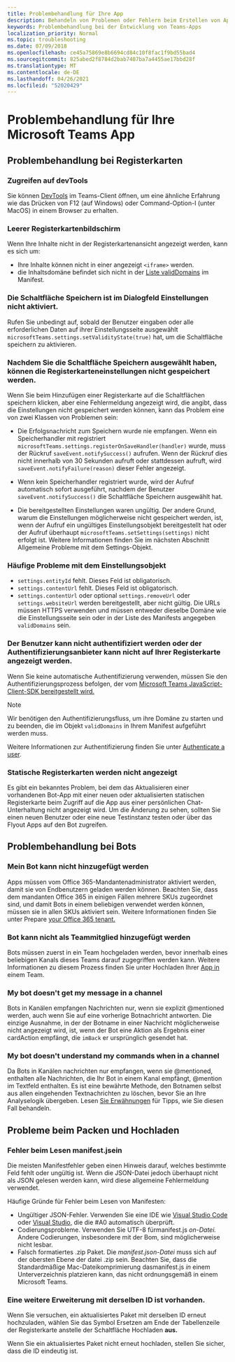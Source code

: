 ```yaml
---
title: Problembehandlung für Ihre App
description: Behandeln von Problemen oder Fehlern beim Erstellen von Apps für Microsoft Teams
keywords: Problembehandlung bei der Entwicklung von Teams-Apps
localization_priority: Normal
ms.topic: troubleshooting
ms.date: 07/09/2018
ms.openlocfilehash: ce45a75869e8b6694cd84c10f8fac1f9bd55bad4
ms.sourcegitcommit: 825abed2f8784d2bab7407ba7a4455ae17bbd28f
ms.translationtype: MT
ms.contentlocale: de-DE
ms.lasthandoff: 04/26/2021
ms.locfileid: "52020429"
---
```

# <a name="troubleshoot-your-microsoft-teams-app"></a>Problembehandlung für Ihre Microsoft Teams App

## <a name="troubleshooting-tabs"></a>Problembehandlung bei Registerkarten

### <a name="accessing-the-devtools"></a>Zugreifen auf devTools

Sie können [DevTools](~/tabs/how-to/developer-tools.md) im Teams-Client öffnen, um eine ähnliche Erfahrung wie das Drücken von F12 (auf Windows) oder Command-Option-I (unter MacOS) in einem Browser zu erhalten.

### <a name="blank-tab-screen"></a>Leerer Registerkartenbildschirm

Wenn Ihre Inhalte nicht in der Registerkartenansicht angezeigt werden, kann es sich um:

* Ihre Inhalte können nicht in einer angezeigt `<iframe>` werden.
* die Inhaltsdomäne befindet sich nicht in der [Liste validDomains](~/resources/schema/manifest-schema.md#validdomains) im Manifest.

### <a name="the-save-button-isnt-enabled-on-the-settings-dialog"></a>Die Schaltfläche Speichern ist im Dialogfeld Einstellungen nicht aktiviert.

Rufen Sie unbedingt auf, sobald der Benutzer eingaben oder alle erforderlichen Daten auf ihrer Einstellungsseite ausgewählt `microsoftTeams.settings.setValidityState(true)` hat, um die Schaltfläche speichern zu aktivieren.

### <a name="after-selecting-the-save-button-the-tab-settings-cannot-be-saved"></a>Nachdem Sie die Schaltfläche Speichern ausgewählt haben, können die Registerkarteneinstellungen nicht gespeichert werden.

Wenn Sie beim Hinzufügen einer Registerkarte auf die Schaltflächen speichern klicken, aber eine Fehlermeldung angezeigt wird, die angibt, dass die Einstellungen nicht gespeichert werden können, kann das Problem eine von zwei Klassen von Problemen sein:

* Die Erfolgsnachricht zum Speichern wurde nie empfangen. Wenn ein Speicherhandler mit registriert `microsoftTeams.settings.registerOnSaveHandler(handler)` wurde, muss der Rückruf `saveEvent.notifySuccess()` aufrufen. Wenn der Rückruf dies nicht innerhalb von 30 Sekunden aufruft oder stattdessen aufruft, wird `saveEvent.notifyFailure(reason)` dieser Fehler angezeigt.

* Wenn kein Speicherhandler registriert wurde, wird der Aufruf automatisch sofort ausgeführt, nachdem der Benutzer `saveEvent.notifySuccess()` die Schaltfläche Speichern ausgewählt hat.

* Die bereitgestellten Einstellungen waren ungültig. Der andere Grund, warum die Einstellungen möglicherweise nicht gespeichert werden, ist, wenn der Aufruf ein ungültiges Einstellungsobjekt bereitgestellt hat oder der Aufruf überhaupt `microsoftTeams.setSettings(settings)` nicht erfolgt ist. Weitere Informationen finden Sie im nächsten Abschnitt Allgemeine Probleme mit dem Settings-Objekt.

### <a name="common-problems-with-the-settings-object"></a>Häufige Probleme mit dem Einstellungsobjekt

* `settings.entityId` fehlt. Dieses Feld ist obligatorisch.
* `settings.contentUrl` fehlt. Dieses Feld ist obligatorisch.
* `settings.contentUrl` oder optional `settings.removeUrl` oder `settings.websiteUrl` werden bereitgestellt, aber nicht gültig. Die URLs müssen HTTPS verwenden und müssen entweder dieselbe Domäne wie die Einstellungsseite sein oder in der Liste des Manifests angegeben `validDomains` sein.

### <a name="cant-authenticate-the-user-or-display-your-auth-provider-in-your-tab"></a>Der Benutzer kann nicht authentifiziert werden oder der Authentifizierungsanbieter kann nicht auf Ihrer Registerkarte angezeigt werden.

Wenn Sie keine automatische Authentifizierung verwenden, müssen Sie den Authentifizierungsprozess befolgen, der vom [Microsoft Teams JavaScript-Client-SDK bereitgestellt wird.](/javascript/api/overview/msteams-client.md)

> [!NOTE]
>Wir benötigen den Authentifizierungsfluss, um ihre Domäne zu starten und zu beenden, die im Objekt `validDomains` in Ihrem Manifest aufgeführt werden muss.

Weitere Informationen zur Authentifizierung finden Sie unter [Authenticate a user](~/concepts/authentication/authentication.md).

### <a name="static-tabs-not-showing-up"></a>Statische Registerkarten werden nicht angezeigt

Es gibt ein bekanntes Problem, bei dem das Aktualisieren einer vorhandenen Bot-App mit einer neuen oder aktualisierten statischen Registerkarte beim Zugriff auf die App aus einer persönlichen Chat-Unterhaltung nicht angezeigt wird.  Um die Änderung zu sehen, sollten Sie einen neuen Benutzer oder eine neue Testinstanz testen oder über das Flyout Apps auf den Bot zugreifen.

## <a name="troubleshooting-bots"></a>Problembehandlung bei Bots

### <a name="cant-add-my-bot"></a>Mein Bot kann nicht hinzugefügt werden

Apps müssen vom Office 365-Mandantenadministrator aktiviert werden, damit sie von Endbenutzern geladen werden können. Beachten Sie, dass dem mandanten Office 365 in einigen Fällen mehrere SKUs zugeordnet sind, und damit Bots in einem beliebigen verwendet werden können, müssen sie in allen SKUs aktiviert sein. Weitere Informationen finden Sie unter Prepare [your Office 365 tenant.](~/concepts/build-and-test/prepare-your-o365-tenant.md)

### <a name="cant-add-bot-as-a-member-of-a-team"></a>Bot kann nicht als Teammitglied hinzugefügt werden

Bots müssen zuerst in ein Team hochgeladen werden, bevor innerhalb eines beliebigen Kanals dieses Teams darauf zugegriffen werden kann. Weitere Informationen zu diesem Prozess finden Sie unter Hochladen Ihrer [App in](~/concepts/deploy-and-publish/apps-upload.md) einem Team.

### <a name="my-bot-doesnt-get-my-message-in-a-channel"></a>My bot doesn't get my message in a channel

Bots in Kanälen empfangen Nachrichten nur, wenn sie explizit @mentioned werden, auch wenn Sie auf eine vorherige Botnachricht antworten. Die einzige Ausnahme, in der der Botname in einer Nachricht möglicherweise nicht angezeigt wird, ist, wenn der Bot eine Aktion als Ergebnis einer cardAction empfängt, die `imBack` er ursprünglich gesendet hat.

### <a name="my-bot-doesnt-understand-my-commands-when-in-a-channel"></a>My bot doesn't understand my commands when in a channel

Da Bots in Kanälen nachrichten nur empfangen, wenn sie @mentioned, enthalten alle Nachrichten, die Ihr Bot in einem Kanal empfängt, @mention im Textfeld enthalten. Es ist eine bewährte Methode, den Botnamen selbst aus allen eingehenden Textnachrichten zu löschen, bevor Sie an Ihre Analyselogik übergeben. Lesen [Sie Erwähnungen](../bots/how-to/conversations/channel-and-group-conversations.md#work-with-mentions) für Tipps, wie Sie diesen Fall behandeln.

## <a name="issues-with-packaging-and-uploading"></a>Probleme beim Packen und Hochladen

### <a name="error-while-reading-manifestjson"></a>Fehler beim Lesen manifest.jsein

Die meisten Manifestfehler geben einen Hinweis darauf, welches bestimmte Feld fehlt oder ungültig ist. Wenn die JSON-Datei jedoch überhaupt nicht als JSON gelesen werden kann, wird diese allgemeine Fehlermeldung verwendet.

Häufige Gründe für Fehler beim Lesen von Manifesten:

* Ungültiger JSON-Fehler. Verwenden Sie eine IDE wie [Visual Studio Code](https://code.visualstudio.com) oder [Visual Studio,](https://www.visualstudio.com/vs/) die die #A0 automatisch überprüft.
* Codierungsprobleme. Verwenden Sie UTF-8 fürmanifest.js *on-Datei.* Andere Codierungen, insbesondere mit der Bom, sind möglicherweise nicht lesbar.
* Falsch formatiertes .zip Paket. Die *manifest.json-Datei* muss sich auf der obersten Ebene der datei .zip sein. Beachten Sie, dass die Standardmäßige Mac-Dateikomprimierung dasmanifest.js *in* einem Unterverzeichnis platzieren kann, das nicht ordnungsgemäß in einem Microsoft Teams.

### <a name="another-extension-with-same-id-exists"></a>Eine weitere Erweiterung mit derselben ID ist vorhanden.

Wenn Sie versuchen, ein aktualisiertes Paket mit derselben ID  erneut hochzuladen, wählen Sie das Symbol Ersetzen am Ende der Tabellenzeile der Registerkarte anstelle der Schaltfläche Hochladen **aus.**

Wenn Sie ein aktualisiertes Paket nicht erneut hochladen, stellen Sie sicher, dass die ID eindeutig ist.
